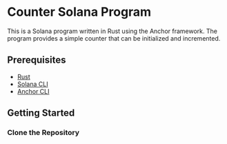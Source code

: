 # Counter Solana Program

This is a Solana program written in Rust using the Anchor framework. The program provides a simple counter that can be initialized and incremented.

## Prerequisites

- [Rust](https://www.rust-lang.org/tools/install)
- [Solana CLI](https://docs.solana.com/cli/install-solana-cli-tools)
- [Anchor CLI](https://project-serum.github.io/anchor/getting-started/installation.html)

## Getting Started

### Clone the Repository
